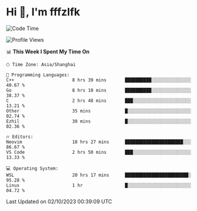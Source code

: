 # Hi 👋, I'm fffzlfk

<!--START_SECTION:waka-->
![Code Time](http://img.shields.io/badge/Code%20Time-462%20hrs%2053%20mins-blue)

![Profile Views](http://img.shields.io/badge/Profile%20Views-0-blue)

📊 **This Week I Spent My Time On** 

```text
🕑︎ Time Zone: Asia/Shanghai

💬 Programming Languages: 
C++                      8 hrs 39 mins       ██████████░░░░░░░░░░░░░░░   40.67 % 
Go                       8 hrs 10 mins       ██████████░░░░░░░░░░░░░░░   38.37 % 
C                        2 hrs 48 mins       ███░░░░░░░░░░░░░░░░░░░░░░   13.21 % 
Other                    35 mins             █░░░░░░░░░░░░░░░░░░░░░░░░   02.74 % 
Ezhil                    30 mins             █░░░░░░░░░░░░░░░░░░░░░░░░   02.36 % 

🔥 Editors: 
Neovim                   18 hrs 27 mins      ██████████████████████░░░   86.67 % 
VS Code                  2 hrs 50 mins       ███░░░░░░░░░░░░░░░░░░░░░░   13.33 % 

💻 Operating System: 
WSL                      20 hrs 17 mins      ████████████████████████░   95.28 % 
Linux                    1 hr                █░░░░░░░░░░░░░░░░░░░░░░░░   04.72 % 
```


 Last Updated on 02/10/2023 00:39:09 UTC
<!--END_SECTION:waka-->
